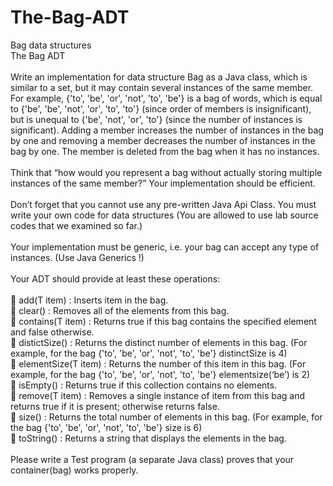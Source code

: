 # The-Bag-ADT<br>
Bag data structures<br>
The Bag ADT<br>
<br>
Write an implementation for data structure Bag as a Java class, which is similar to a set, but it
may contain several instances of the same member. For example, {'to', 'be', 'or', 'not', 'to', 'be'}
is a bag of words, which is equal to {'be', 'be', 'not', 'or', 'to', 'to'} (since order of members is
insignificant), but is unequal to {'be', 'not', 'or', 'to'} (since the number of instances is
significant). Adding a member increases the number of instances in the bag by one and
removing a member decreases the number of instances in the bag by one. The member is
deleted from the bag when it has no instances.<br><br>
Think that “how would you represent a bag without actually storing multiple instances of the
same member?” Your implementation should be efficient.<br><br>
Don’t forget that you cannot use any pre-written Java Api Class. You must write your own
code for data structures (You are allowed to use lab source codes that we examined so far.)<br><br>
Your implementation must be generic, i.e. your bag can accept any type of instances. (Use
Java Generics !)<br><br>
Your ADT should provide at least these operations:<br><br>
 add(T item) : Inserts item in the bag.<br>
 clear() : Removes all of the elements from this bag.<br>
 contains(T item) : Returns true if this bag contains the specified element and false
otherwise.<br>
 distictSize() : Returns the distinct number of elements in this bag. (For example, for
the bag {'to', 'be', 'or', 'not', 'to', 'be'} distinctSize is 4)<br>
 elementSize(T item) : Returns the number of this item in this bag. (For example, for
the bag {'to', 'be', 'or', 'not', 'to', 'be'} elementsize(‘be’) is 2)<br>
 isEmpty() : Returns true if this collection contains no elements.<br>
 remove(T item) : Removes a single instance of item from this bag and returns true if
it is present; otherwise returns false.<br>
 size() : Returns the total number of elements in this bag. (For example, for the bag
{'to', 'be', 'or', 'not', 'to', 'be'} size is 6)<br>
 toString() : Returns a string that displays the elements in the bag.<br><br>
Please write a Test program (a separate Java class) proves that your container(bag) works
properly.


